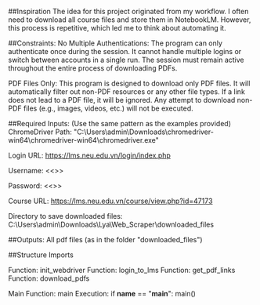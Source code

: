 ##Inspiration
The idea for this project originated from my workflow. I often need to download all course files and store them in NotebookLM. However, this process is repetitive, which led me to think about automating it.

##Constraints:
No Multiple Authentications:
The program can only authenticate once during the session. It cannot handle multiple logins or switch between accounts in a single run. The session must remain active throughout the entire process of downloading PDFs.

PDF Files Only:
This program is designed to download only PDF files. It will automatically filter out non-PDF resources or any other file types. If a link does not lead to a PDF file, it will be ignored. Any attempt to download non-PDF files (e.g., images, videos, etc.) will not be executed.

##Required Inputs: (Use the same pattern as the examples provided)
ChromeDriver Path:
"C:\Users\admin\Downloads\chromedriver-win64\chromedriver-win64\chromedriver.exe"

Login URL:
https://lms.neu.edu.vn/login/index.php

Username:
<<>>

Password:
<<>>

Course URL:
https://lms.neu.edu.vn/course/view.php?id=47173

Directory to save downloaded files:
C:\Users\admin\Downloads\Lya\Web_Scraper\downloaded_files


##Outputs: All pdf files (as in the folder "downloaded_files")

##Structure
Imports

Function: init_webdriver
Function: login_to_lms
Function: get_pdf_links
Function: download_pdfs

Main Function: main
Execution: if __name__ == "__main__": main()
